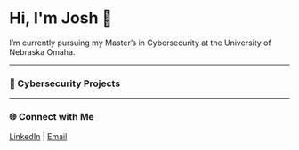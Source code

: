 # Hi, I'm Josh 👋  
I’m currently pursuing my Master’s in Cybersecurity at the University of Nebraska Omaha.  



---

### 🧰 Cybersecurity Projects  

---

### 🌐 Connect with Me  
[LinkedIn](https://www.linkedin.com/in/joshua-greene-b26178304) | [Email](mailto:greenejosh7419@gmail.com)
